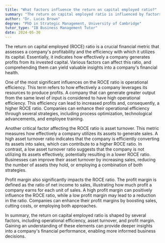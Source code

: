 ```yaml
---
title: "What factors influence the return on capital employed ratio?"
summary: "The return on capital employed ratio is influenced by factors such as operational efficiency, asset turnover, and profit margin."
author: "Dr. Lucas Brown"
degree: "PhD in Strategic Management, University of Cambridge"
tutor_type: "IB Business Management Tutor"
date: 2024-05-30
---
```


The return on capital employed (ROCE) ratio is a crucial financial metric that assesses a company's profitability and the efficiency with which it utilizes its capital. Essentially, it indicates how effectively a company generates profits from its invested capital. Various factors can affect this ratio, and comprehending them can yield valuable insights into a company's financial health.

One of the most significant influences on the ROCE ratio is operational efficiency. This term refers to how effectively a company leverages its resources to produce profits. A company that can generate greater output from the same level of input is considered to have high operational efficiency. This efficiency can lead to increased profits and, consequently, a higher ROCE ratio. Companies can enhance their operational efficiency through several strategies, including process optimization, technological advancements, and employee training.

Another critical factor affecting the ROCE ratio is asset turnover. This metric measures how effectively a company utilizes its assets to generate sales. A high asset turnover ratio indicates that the company is efficiently converting its assets into sales, which can contribute to a higher ROCE ratio. In contrast, a low asset turnover ratio suggests that the company is not utilizing its assets effectively, potentially resulting in a lower ROCE ratio. Businesses can improve their asset turnover by increasing sales, reducing the number of assets they hold, or employing a combination of both strategies.

Profit margin also significantly impacts the ROCE ratio. The profit margin is defined as the ratio of net income to sales, illustrating how much profit a company earns for each unit of sales. A high profit margin can positively influence the ROCE ratio, while a low profit margin may lead to a reduction in the ratio. Companies can enhance their profit margins by boosting sales, cutting costs, or employing both approaches.

In summary, the return on capital employed ratio is shaped by several factors, including operational efficiency, asset turnover, and profit margin. Gaining an understanding of these elements can provide deeper insights into a company's financial performance, enabling more informed business decisions.
    